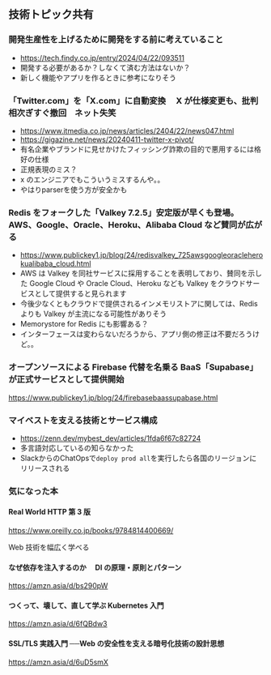 ## 技術トピック共有

### 開発生産性を上げるために開発をする前に考えていること

- https://tech.findy.co.jp/entry/2024/04/22/093511
- 開発する必要があるか？しなくて済む方法はないか？
- 新しく機能やアプリを作るときに参考になりそう

### 「Twitter.com」を「X.com」に自動変換　 X が仕様変更も、批判相次ぎすぐ撤回　ネット失笑

- https://www.itmedia.co.jp/news/articles/2404/22/news047.html
- https://gigazine.net/news/20240411-twitter-x-pivot/
- 有名企業やブランドに見せかけたフィッシング詐欺の目的で悪用するには格好の仕様
- 正規表現のミス？
- x のエンジニアでもこういうミスするんや。。
- やはりparserを使う方が安全かも

### Redis をフォークした「Valkey 7.2.5」安定版が早くも登場。AWS、Google、Oracle、Heroku、Alibaba Cloud など賛同が広がる

- https://www.publickey1.jp/blog/24/redisvalkey_725awsgoogleoracleherokualibaba_cloud.html
- AWS は Valkey を同社サービスに採用することを表明しており、賛同を示した Google Cloud や Oracle Cloud、Heroku なども Valkey をクラウドサービスとして提供すると見られます
- 今後少なくともクラウドで提供されるインメモリストアに関しては、Redis よりも Valkey が主流になる可能性がありそう
- Memorystore for Redis にも影響ある？
- インターフェースは変わらないだろうから、アプリ側の修正は不要だろうけど。。

### オープンソースによる Firebase 代替を名乗る BaaS「Supabase」が正式サービスとして提供開始

https://www.publickey1.jp/blog/24/firebasebaassupabase.html

### マイベストを支える技術とサービス構成

- https://zenn.dev/mybest_dev/articles/1fda6f67c82724
- 多言語対応しているの知らなかった
- SlackからのChatOpsで`deploy prod all`を実行したら各国のリージョンにリリースされる

### 気になった本

#### Real World HTTP 第 3 版

https://www.oreilly.co.jp/books/9784814400669/

Web 技術を幅広く学べる

#### なぜ依存を注入するのか　 DI の原理・原則とパターン

https://amzn.asia/d/bs290pW

#### つくって、壊して、直して学ぶ Kubernetes 入門

https://amzn.asia/d/6fQBdw3

#### SSL/TLS 実践入門 ──Web の安全性を支える暗号化技術の設計思想

https://amzn.asia/d/6uD5smX